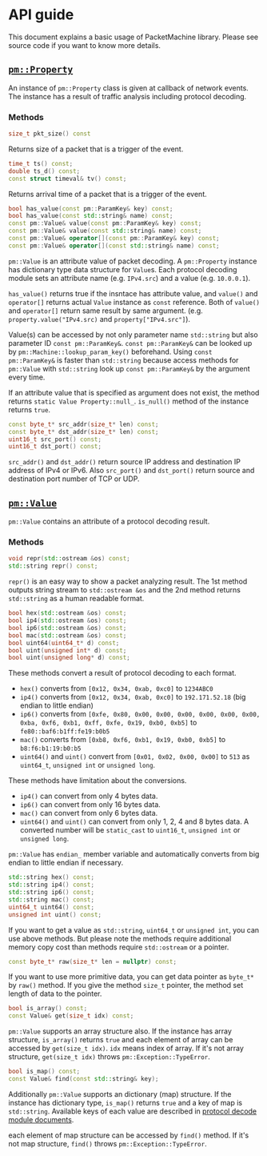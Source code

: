 API guide
================

This document explains a basic usage of PacketMachine library. Please see source code if you want to know more details.

[`pm::Property`](#property)
---------------

An instance of `pm::Property` class is given at callback of network events. The instance has a result of traffic analysis including protocol decoding.

### Methods

```cpp
size_t pkt_size() const
```

Returns size of a packet that is a trigger of the event.

```cpp
time_t ts() const;
double ts_d() const;
const struct timeval& tv() const;
```

Returns arrival time of a packet that is a trigger of the event.

```cpp
bool has_value(const pm::ParamKey& key) const;
bool has_value(const std::string& name) const;
const pm::Value& value(const pm::ParamKey& key) const;
const pm::Value& value(const std::string& name) const;
const pm::Value& operator[](const pm::ParamKey& key) const;
const pm::Value& operator[](const std::string& name) const;
```

`pm::Value` is an attribute value of packet decoding. A `pm::Property` instance has dictionary type data structure for `Value`s. Each protocol decoding module sets an attribute name (e.g. `IPv4.src`) and a value (e.g. `10.0.0.1`).

`has_value()` returns true if the insntace has attribute value, and `value()` and `operator[]` returns actual `Value` instance as `const` reference. Both of `value()` and `operator[]` return same result by same argument. (e.g. `property.value("IPv4.src)` and `property["IPv4.src"]`).

Value(s) can be accessed by not only parameter name `std::string` but also parameter ID `const pm::ParamKey&`. `const pm::ParamKey&` can be looked up by `pm::Machine::lookup_param_key()` beforehand. Using `const pm::ParamKey&` is faster than `std::string` because access methods for `pm::Value` with `std::string` look up `const pm::ParamKey&` by the argument every time.

If an attribute value that is specified as argument does not exist, the method returns `static Value Property::null_`. `is_null()` method of the instance returns `true`.

```cpp
const byte_t* src_addr(size_t* len) const;
const byte_t* dst_addr(size_t* len) const;
uint16_t src_port() const;
uint16_t dst_port() const;
```

`src_addr()` and `dst_addr()` return source IP address and destination IP address of IPv4 or IPv6. Also `src_port()` and `dst_port()` return source and destination port number of TCP or UDP.


[`pm::Value`](#value)
---------------

`pm::Value` contains an attribute of a protocol decoding result.

### Methods

```cpp
void repr(std::ostream &os) const;
std::string repr() const;
```

`repr()` is an easy way to show a packet analyzing result. The 1st method outputs string stream to `std::ostream &os` and the 2nd method returns `std::string` as a human readable format.

```cpp
bool hex(std::ostream &os) const;
bool ip4(std::ostream &os) const;
bool ip6(std::ostream &os) const;
bool mac(std::ostream &os) const;
bool uint64(uint64_t* d) const;
bool uint(unsigned int* d) const;
bool uint(unsigned long* d) const;
```

These methods convert a result of protocol decoding to each format. 

- `hex()` converts from `[0x12, 0x34, 0xab, 0xc0]` to `1234ABC0`
- `ip4()` converts from `[0x12, 0x34, 0xab, 0xc0]` to `192.171.52.18` (big endian to little endian)
- `ip6()` converts from `[0xfe, 0x80, 0x00, 0x00, 0x00, 0x00, 0x00, 0x00, 0xba, 0xf6, 0xb1, 0xff, 0xfe, 0x19, 0xb0, 0xb5]` to `fe80::baf6:b1ff:fe19:b0b5`
- `mac()` converts from `[0xb8, 0xf6, 0xb1, 0x19, 0xb0, 0xb5]` to `b8:f6:b1:19:b0:b5`
- `uint64()` and `uint()` convert from `[0x01, 0x02, 0x00, 0x00]` to `513` as `uint64_t`, `unsigned int` or `unsigned long`.

These methods have limitation about the conversions.

- `ip4()` can convert from only 4 bytes data.
- `ip6()` can convert from only 16 bytes data.
- `mac()` can convert from only 6 bytes data.
- `uint64()` and `uint()` can convert from only 1, 2, 4 and 8 bytes data. A converted number will be `static_cast` to `uint16_t`, `unsigned int` or `unsigned long`.

`pm::Value` has `endian_` member variable and automatically converts from big endian to little endian if necessary.

```cpp
std::string hex() const;
std::string ip4() const;
std::string ip6() const;
std::string mac() const;
uint64_t uint64() const;
unsigned int uint() const;
```

If you want to get a value as `std::string`, `uint64_t` or `unsigned int`, you can use above methods. But please note the methods require additional memory copy cost than methods require `std::ostream` or a pointer.

```cpp
const byte_t* raw(size_t* len = nullptr) const;
```

If you want to use more primitive data, you can get data pointer as `byte_t*` by `raw()` method. If you give the method `size_t` pointer, the method set length of data to the pointer.

```cpp
bool is_array() const;
const Value& get(size_t idx) const;
```

`pm::Value` supports an array structure also. If the instance has array structure, `is_array()` returns `true` and each element of array can be accessed by `get(size_t idx)`. `idx` means index of array. If it's not array structure, `get(size_t idx)` throws `pm::Exception::TypeError`.

```cpp
bool is_map() const;
const Value& find(const std::string& key);
```

Additionally `pm::Value` supports an dictionary (map) structure. If the instance has dictionary type, `is_map()` returns `true` and a key of map is `std::string`. Available keys of each value are described in [protocol decode module documents](protocol/).

each element of map structure can be accessed by `find()` method. If it's not map structure, `find()` throws `pm::Exception::TypeError`.
